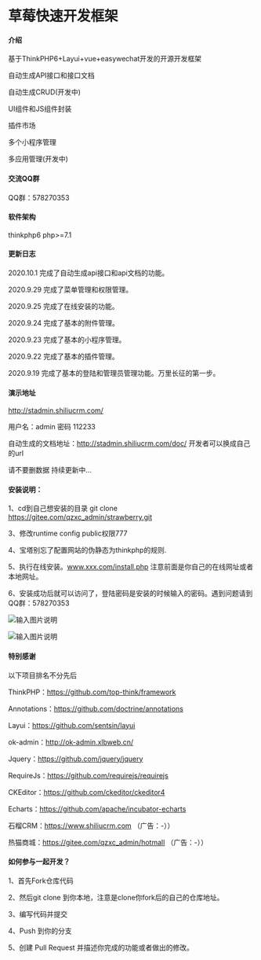 # 草莓快速开发框架

#### 介绍
基于ThinkPHP6+Layui+vue+easywechat开发的开源开发框架

自动生成API接口和接口文档

自动生成CRUD(开发中)

UI组件和JS组件封装

插件市场

多个小程序管理

多应用管理(开发中)

#### 交流QQ群
QQ群：578270353

#### 软件架构
thinkphp6 php>=7.1

#### 更新日志
2020.10.1 完成了自动生成api接口和api文档的功能。

2020.9.29 完成了菜单管理和权限管理。

2020.9.25 完成了在线安装的功能。

2020.9.24 完成了基本的附件管理。

2020.9.23 完成了基本的小程序管理。

2020.9.22 完成了基本的插件管理。

2020.9.19 完成了基本的登陆和管理员管理功能。万里长征的第一步。

#### 演示地址
http://stadmin.shiliucrm.com/

用户名：admin 密码 112233

自动生成的文档地址：http://stadmin.shiliucrm.com/doc/ 开发者可以换成自己的url

请不要删数据
持续更新中...

#### 安装说明：

1、cd到自己想安装的目录 git clone https://gitee.com/qzxc_admin/strawberry.git

3、修改runtime config public权限777

4、宝塔别忘了配置网站的伪静态为thinkphp的规则.

5、执行在线安装。www.xxx.com/install.php 注意前面是你自己的在线网址或者本地网址。

6、安装成功后就可以访问了，登陆密码是安装的时候输入的密码。遇到问题请到QQ群：578270353

![输入图片说明](https://images.gitee.com/uploads/images/2020/0929/111351_0cbc35c8_1405153.png "屏幕截图.png")

![输入图片说明](https://images.gitee.com/uploads/images/2020/0919/214104_d0ae3f6b_1405153.png "屏幕截图.png")

####  特别感谢

以下项目排名不分先后

ThinkPHP：https://github.com/top-think/framework

Annotations：https://github.com/doctrine/annotations

Layui：https://github.com/sentsin/layui

ok-admin：http://ok-admin.xlbweb.cn/

Jquery：https://github.com/jquery/jquery

RequireJs：https://github.com/requirejs/requirejs

CKEditor：https://github.com/ckeditor/ckeditor4

Echarts：https://github.com/apache/incubator-echarts

石榴CRM：https://www.shiliucrm.com （广告：-））

热猫商城：https://gitee.com/qzxc_admin/hotmall （广告：-））


#### 如何参与一起开发？

1、首先Fork仓库代码

2、然后git clone 到你本地，注意是clone你fork后的自己的仓库地址。

3、编写代码并提交

4、Push 到你的分支

5、创建 Pull Request 并描述你完成的功能或者做出的修改。